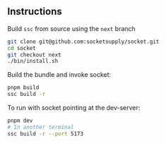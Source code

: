 
## Instructions
Build `ssc` from source using the `next` branch
```sh
git clone git@github.com:socketsupply/socket.git
cd socket
git checkout next
./bin/install.sh
```

Build the bundle and invoke socket:

```sh
pnpm build
ssc build -r
```

To run with socket pointing at the dev-server:
```sh
pnpm dev
# In another terminal
ssc build -r --port 5173
```
